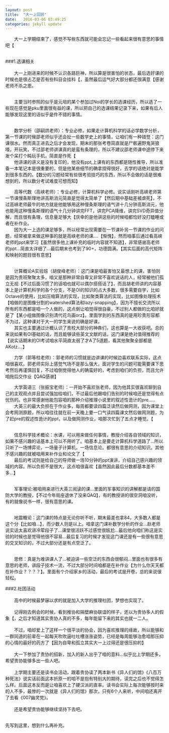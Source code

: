 ```yaml
---
layout: post
title:  "大一上回顾"
date:   2016-03-06 03:49:25
categories: jekyll update
---
```

&emsp;&emsp;大一上学期结束了，感觉不写些东西就可能会忘记一些看起来很有意思的事情吧【<br /> <br />

###1.选课相关 <br /><br />
&emsp;&emsp;大一上刚进来的时候不认识各路巨神，所以算是很害怕的状态，最后选好课的时候也是很忐忑是否有些科目会挂科【，虽然最后运气好大部分都还很满意【感谢老师不杀之恩。<br /><br />

&emsp;&emsp;主要当时参照的似乎是元培的某个参加过Noi的学长的选课经历，所以选了一些现在感觉是pku里面很有益的课，所以把自己的选课结果记录下来，如果有后人能够发现这里的话似乎是件不错的事情。<br /><br />

&emsp;&emsp;<red>数学分析（邵嗣烘老师）<red/>：专业必修，如果走计算机科学的话必学数学分析，第一节课的时候邵老师似乎还会扯一些数学史上的事情，让咱们有一种错觉：这门课很水。然而真正进去之后才会发现，期末的那张考卷简直就是尸骸遍野鬼哭狼嚎。开玩笑，不过邵老师讲课真的是蛮有条理的，所以不建议邵老师课中途停下来发个呆打个盹玩手机，简直是作死【<br />
&emsp;&emsp;他讲课的讲义是没有复印的，他没有ppt,上课有的东西都是随性推导，所以准备一本笔记本是很重要的，但是他某些细节的确拿捏得很好，去学的话绝对是能学到很多东西的。【数分的习题经常有些很考验技巧的东西，所以不会做的话是很难想到的，所以数分考试难度可想而知】<br />

&emsp;&emsp;高等代数（高峡老师）：专业必修，计算机科学必修。说实话刚听高峡老师第一节课慢条斯理地讲高斯消元简直是觉得太简单了【然后期中基础差被虐死】，不过高峡老师最牛的地方就是他能够用这种慢条斯理的语气讲十几分钟高斯消元，他也能用这种慢条斯理的语气十几分钟讲完FFT，讲完PCA降维，讲完SVD奇异值分解，而且很有条理，信息量足够大【庆幸的是他讲这些的时候咱都恰好没打瞌睡或者在补作业。<br />
&emsp;&emsp;因为大一上选的课足够多，所以经常出现需要在一节课补另一节课的作业的问题，经常被拿来做这种事的就是高峡老师的课....【惭愧】，然而咱事后通过看高峡老师的ppt来学习【虽然很多他上课补充的临时内容就不知道】，非常感谢高老师的ppt...简直太详细了...最后期末也考到了90+，功德圆满。【其实后面的高代矩阵和映射的题目很有意思】<br /><br />

&emsp;&emsp;计算概论A实验班（胡俊峰老师）：这门课是咱最害怕又最想上的课，害怕则是因为贵班聚聚太多，咱又是那种非常自卑又非常不喜欢说话的人，经常被他们孤立无视【不过后面习惯了的话咱也就可以偶尔搭搭话了】，而且胡老师讲的内容基本上是计算机科学的各个分支，不是OI的知识的占大多数，很多需要自学，比如Octave的使用，比如压缩算法的实现，比如聚类算法的实现，比如图像处理技术【咱做的是图像分割的watershed算法和lazy-snapping】，因为不擅长交流所以所有的东西都是咱一个人做的，这点倒让咱觉得很自豪，不过别人都做的比咱好就是了【某小组做图像识别清代花鸟画orz】。里面学到的东西真的是用珍贵形容都不为过，这种课对于大一的学生来说的确是好课。<br />
&emsp;&emsp;其实也主要通过计概认识了贵校大部分的神犇们，这也算是一大收获吧。总的来说如果有OI基础的话，而且能够读些英文文献的话，这门课是绝对值得推荐的【说实话期末的OI考试咱水平简直太弱了才A了5道题，看其他聚聚全部都是AKotz....】<br />

&emsp;&emsp;力学（郭等柱老师）：郭老师的习惯就是边讲课的时候边喜欢联系实际，这点咱很喜欢。郭老师实际上感觉气场不是那么强大，面对学生的问题可能需要课下思考然后再谨慎回复，不过咱倒觉得他人的确蛮好的，考虑到咱们的负担，而且允许咱拖后交作业【QAQ感谢】<br />

&emsp;&emsp;大学英语三（张振宝老师）：一开始不喜欢张老师，因为他其实很喜欢聊到自己的主观观点并且尝试强加给咱们，不过最后他跟咱们告别的时候咱还是觉得有点忧伤的。也非常感谢他能包容咱的那种介绍推理小说里的叙述性诡计的pre.....<br />
&emsp;&emsp;大英三的最大负担在于作业多，每周都要读四篇泛读然后做网测，因为课堂上会考网测原题，所以咱往往就在前一天晚上要一口气读四篇课文然后做网测题，为了赶pre的叙述性诡计的ppt，以及做网测作业，咱那次忙到了五点才睡觉。【 <br /><br />

&emsp;&emsp;信息科学技术概论：水课，可以用来做任何事情，教授介绍各自领域的知识，如果不感兴趣的话基本上可以不用听了。咱基本上是要走计算机科学道路了...所以只听了一场博弈论，一场量子计算机，一场信息论。都很有意思的介绍知识。其他不感兴趣的就被咱用来补作业和论文了【<br />
&emsp;&emsp;最后的考试则是给自己的导师做一场10分钟的ppt演讲，介绍自己感兴趣的领域的内容。所以负担不是很大，这点咱很喜欢【虽然因此最后分数都基本差不多...】<br /><br />

&emsp;&emsp;军事理论:被咱用来进行大英三阅读的课...里面的军事知识的讲解都是请的国防大学的教授，【不过今年局座退休了没来QAQ】，有的教授讲的很空洞咱没听，有的就像说书一样，很有意思的课。<br /><br />

&emsp;&emsp;地震概论：这门课的特点是无论你听不听，期末最差也拿84，大多数人都是这个分【比如咱...】，而少数人则是以上。咱拿这门课补数学分析的作业...赵老师说实话太喜欢讲冷荤段子了...课堂很活跃不过感觉很尴尬...最后他向咱们称这是实验的时候也是觉得他很不容易...最后复习的时候才发现这门课还是有一些很有意思的交叉知识的，不过大部分还是有点空泛了。<br /><br />

&emsp;&emsp;思修：真是为难讲课人了...被迫讲一些空泛的东西会很郁闷...里面也有很多有意思的老师，讲段子技术一流，不过大部分时间咱都是在补作业【为什么你天天都在补作业？？？？】。里面有个介绍家乡的活动，最后的考试是开卷，总的来说很轻松。<br />

###2.社团活动 <br /><br />
&emsp;&emsp;高中的时候最梦寐以求的就是加入大学的推理社团，梦想也实现了。 <br /><br />
&emsp;&emsp;记得刚去例会的时候，看到推协和隔壁麻协联谊的样子，还以为贵协多人的假象【，之后才知道其实贵协人真的不多，每年能留下来的其实也就一二人。<br /><br />
&emsp;&emsp;不过，咱却爱上了这样一个很平淡的协会，因为喜欢推理的缘故，所以能够和一群同道的前辈在一起每天吹吹逼吐吐槽涨涨姿势，已经是每周能够治愈咱那压抑的心情的最好的药方了【因为自卑和孤立其实大一上过得还是很压抑的】<br /><br />
&emsp;&emsp;大一下参加了贵协的招新，加入的新人出乎了咱的意料...似乎比上学期还多，希望贵协能够多出一些人吧。<br /><br />
&emsp;&emsp;上学期主要还是读书会活动，跟着贵协读了两本新书《异人们的馆》《八百万种死法》说实话前面这本折原一的咱不是抱有特别大的期待，读完之后也不觉得怎么样。后面这本反而是让咱喜欢上了硬汉派的直率。读书会实际上每次能够按时来的人不多，最惨的一次就是《异人们的馆》那次，只有6个人来听，中间咱还离开了去看《007幽灵党》。<br /><br />
&emsp;&emsp;还是希望贵协能够继续坚持下去吧。<br /><br />

先写到这里，想到什么再补充。










